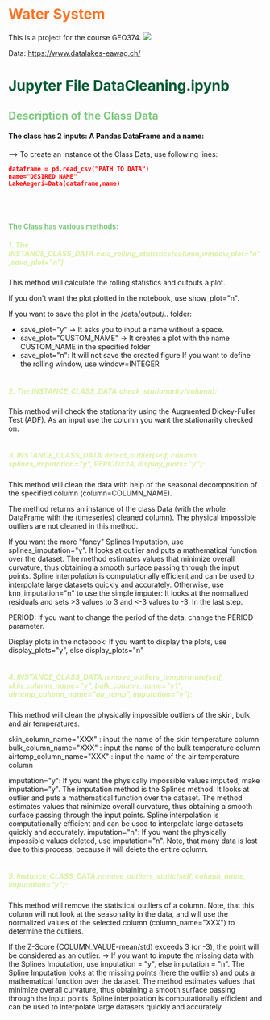 # <span style=color:#FA7528> Water System <span>

This is a project for the course GEO374.
<img src=”![BILD](./data/output_png/rolling_mean_title.png)”><br>

Data: https://www.datalakes-eawag.ch/


# <span style=color:#005a32> Jupyter File DataCleaning.ipynb</span>
## <span style=color:#7fc97f>Description of the Class Data</span>
#### The class has 2 inputs: A Pandas DataFrame and a name:

--> To create an instance ot the Class Data, use following lines:
```json
dataframe = pd.read_csv("PATH TO DATA")
name="DESIRED NAME"
LakeAegeri=Data(dataframe,name)
```
<br>
<br>

#### <span style=color:#7fc97f>The Class has various methods:</span> <br>
#####  <span style=color:#d9f0a3>1. The INSTANCE_CLASS_DATA.calc_rolling_statistics(column,window,plot="n",save_plot="n")</span>
This method will calculate the rolling statistics and outputs a plot.

If you don't want the plot plotted in the notebook, use show_plot="n".

If you want to save the plot in the /data/output/.. folder:
- save_plot="y" -> It asks you to input a name without a space.
- save_plot="CUSTOM_NAME" -> It creates a plot with the name CUSTOM_NAME in the specified folder
- save_plot="n": It will not save the created figure
  If you want to define the rolling window, use window=INTEGER
  <br>
  <br>

##### <span style=color:#d9f0a3>2. The INSTANCE_CLASS_DATA.check_stationarity(column):</span>
This method will check the stationarity using the Augmented Dickey-Fuller Test (ADF). As an input use the column you want the stationarity checked on.
<br>
<br>

##### <span style=color:#d9f0a3>3. INSTANCE_CLASS_DATA.detect_outlier(self, column, splines_imputation="y", PERIOD=24, display_plots="y"):</span>

This method will clean the data with help of the seasonal decomposition of the specified column (column=COLUMN_NAME).

The method returns an instance of the class Data (with the whole DataFrame with the (timeseries) cleaned column). The physical impossible outliers are not cleaned in this method.

If you want the more "fancy" Splines Imputation, use splines_imputation="y". It looks at outlier and puts a mathematical function over the dataset. The method estimates values that minimize overall curvature, thus obtaining a smooth surface passing through the input points. Spline interpolation is computationally efficient and can be used to interpolate large datasets quickly and accurately. Otherwise, use knn_imputation="n" to use the simple imputer: It looks at the normalized residuals and sets >3 values to 3 and <-3 values to -3. In the last step.

PERIOD: If you want to change the period of the data, change the PERIOD parameter.

Display plots in the notebook: If you want to display the plots, use display_plots="y", else display_plots="n"
<br>
<br>

##### <span style=color:#d9f0a3>4. INSTANCE_CLASS_DATA.remove_outliers_temperature(self, skin_column_name="y", bulk_column_name="y1", airtemp_column_name="air_temp", imputation="y"):</span>

This method will clean the physically impossible outliers of the skin, bulk and air temperatures.

skin_column_name="XXX" : input the name of the skin temperature column
bulk_column_name="XXX" : input the name of the bulk temperature column
airtemp_column_name="XXX" : input the name of the air temperature column

imputation="y": If you want the physically impossible values imputed, make imputation="y". The imputation method is the Splines method. It looks at outlier and puts a mathematical function over the dataset. The method estimates values that minimize overall curvature, thus obtaining a smooth surface passing through the input points. Spline interpolation is computationally efficient and can be used to interpolate large datasets quickly and accurately.
imputation="n": If you want the physically impossible values deleted, use imputation="n". Note, that many data is lost due to this process, because it will delete the entire column.
<br>
<br>

##### <span style=color:#d9f0a3>5. Instance_CLASS_DATA.remove_outliers_static(self, column_name, imputation="y"):</span>

This method will remove the statistical outliers of a column. Note, that this column will not look at the seasonality in the data, and will use the normalized values of the selected column (column_name="XXX") to determine the outliers.

If the Z-Score (COLUMN_VALUE-mean/std) exceeds 3 (or -3), the point will be considered as an outlier.
-> If you want to impute the missing data with the Splines Imputation, use imputation = "y", else imputation = "n". The Spline Imputation looks at the missing points (here the outliers) and puts a mathematical function over the dataset. The method estimates values that minimize overall curvature, thus obtaining a smooth surface passing through the input points. Spline interpolation is computationally efficient and can be used to interpolate large datasets quickly and accurately.




